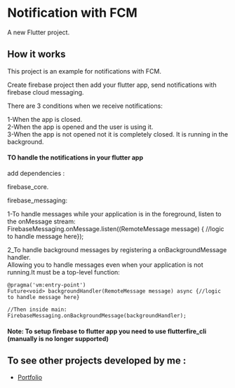 # Notification with FCM

A new Flutter project.

## How it works

This project is an example for notifications with FCM.

Create firebase project then add your flutter app, send notifications with firebase cloud messaging.

There are 3 conditions when we receive notifications:

 1-When the app is closed.   
 2-When the app is opened and the user is using it.   
 3-When the app is not opened not it is completely closed. It is running in the background.

#### TO handle the notifications in your flutter app

add dependencies :

firebase_core.

firebase_messaging:

  1-To handle messages while your application is in the foreground, listen to the onMessage stream:
     FirebaseMessaging.onMessage.listen((RemoteMessage message) { //logic to handle message here});
     
  2_To handle background messages by registering a onBackgroundMessage handler.   
     Allowing you to handle messages even when your application is not running.It must be a top-level function:
    
    @pragma('vm:entry-point')
    Future<void> backgroundHandler(RemoteMessage message) async {//logic to handle message here}
    
    //Then inside main:
    FirebaseMessaging.onBackgroundMessage(backgroundHandler);

 #### Note: To setup firebase to flutter app you need to use flutterfire_cli (manually is no longer supported)     

 ## To see other projects developed by me :

- [Portfolio](https://nadeemze.github.io/Portfolio/)
